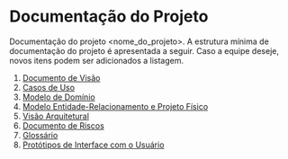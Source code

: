 # Documentação do Projeto
Documentação do projeto <nome_do_projeto>. A estrutura mínima de documentação do projeto é apresentada a seguir.
Caso a equipe deseje, novos itens podem ser adicionados a listagem.

1. [Documento de Visão](01_documentovisao.md)
2. [Casos de Uso](02_casosdeuso.md)
3. [Modelo de Domínio](03_modelodominio.md)
4. [Modelo Entidade-Relacionamento e Projeto Físico](04_modeloer-fisico.md)
5. [Visão Arquitetural](05_visaoarquitetural.md)
6. [Documento de Riscos](06_documentoriscos.md)
7. [Glossário](07_glossario.md)
8. [Protótipos de Interface com o Usuário](08_interface.md)
